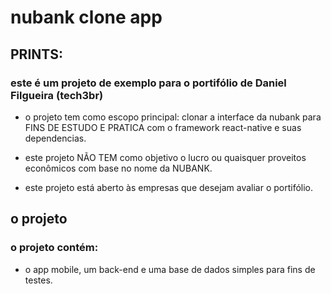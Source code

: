 ﻿# nubank clone app
 
## PRINTS:



### este é um projeto de exemplo para o portifólio de Daniel Filgueira (tech3br)

 - o projeto tem como escopo principal: clonar a interface da nubank para FINS DE ESTUDO E PRATICA com o framework react-native e suas dependencias.

 - este projeto NÃO TEM como objetivo o lucro ou quaisquer proveitos econômicos com base no nome da NUBANK.

- este projeto está aberto às empresas que desejam avaliar o portifólio.

## o projeto

### o projeto contém: 

- o app mobile, um back-end e uma base de dados simples para fins de testes.
